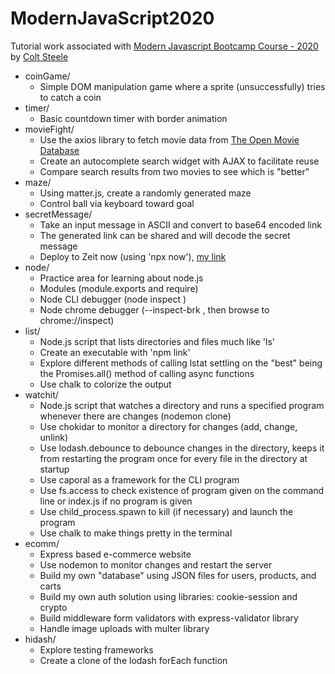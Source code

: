 # ModernJavaScript2020

Tutorial work associated with [Modern Javascript Bootcamp Course - 2020](https://www.udemy.com/course/javascript-beginners-complete-tutorial) by [Colt Steele](https://www.udemy.com/user/coltsteele/)

* coinGame/
     * Simple DOM manipulation game where a sprite (unsuccessfully) tries to catch a coin
* timer/
     * Basic countdown timer with border animation
* movieFight/
     * Use the axios library to fetch movie data from [The Open Movie Database](http://www.omdbapi.com/)
     * Create an autocomplete search widget with AJAX to facilitate reuse
     * Compare search results from two movies to see which is "better"
* maze/
     * Using matter.js, create a randomly generated maze
     * Control ball via keyboard toward goal
* secretMessage/
     * Take an input message in ASCII and convert to base64 encoded link
     * The generated link can be shared and will decode the secret message
     * Deploy to Zeit now (using 'npx now'), [my link](https://modern-js-bootcamp2020-mraa0okf2.now.sh/index.html)
* node/
     * Practice area for learning about node.js
     * Modules (module.exports and require)
     * Node CLI debugger (node inspect <filename>)
     * Node chrome debugger (--inspect-brk <filename>, then browse to chrome://inspect)
* list/
     * Node.js script that lists directories and files much like 'ls'
     * Create an executable with 'npm link'
     * Explore different methods of calling lstat settling on the "best" being the Promises.all() method of calling async functions
     * Use chalk to colorize the output
* watchit/
     * Node.js script that watches a directory and runs a specified program whenever there are changes (nodemon clone)
     * Use chokidar to monitor a directory for changes (add, change, unlink)
     * Use lodash.debounce to debounce changes in the directory, keeps it from restarting the program once for every file in the directory at startup
     * Use caporal as a framework for the CLI program
     * Use fs.access to check existence of program given on the command line or index.js if no program is given
     * Use child_process.spawn to kill (if necessary) and launch the program
     * Use chalk to make things pretty in the terminal
* ecomm/
     * Express based e-commerce website
     * Use nodemon to monitor changes and restart the server
     * Build my own "database" using JSON files for users, products, and carts
     * Build my own auth solution using libraries: cookie-session and crypto
     * Build middleware form validators with express-validator library
     * Handle image uploads with multer library
* hidash/
     * Explore testing frameworks
     * Create a clone of the lodash forEach function